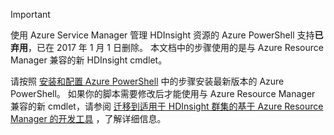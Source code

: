 > [!IMPORTANT]
> 使用 Azure Service Manager 管理 HDInsight 资源的 Azure PowerShell 支持**已弃用**，已在 2017 年 1 月 1 日删除。 本文档中的步骤使用的是与 Azure Resource Manager 兼容的新 HDInsight cmdlet。
> 
> 请按照 [安装和配置 Azure PowerShell](/powershell/azureps-cmdlets-docs) 中的步骤安装最新版本的 Azure PowerShell。 如果你的脚本需要修改后才能使用与 Azure Resource Manager 兼容的新 cmdlet，请参阅 [迁移到适用于 HDInsight 群集的基于 Azure Resource Manager 的开发工具](../articles/hdinsight/hdinsight-hadoop-development-using-azure-resource-manager.md) ，了解详细信息。
> 
> 



<!--HONumber=Jan17_HO3-->


